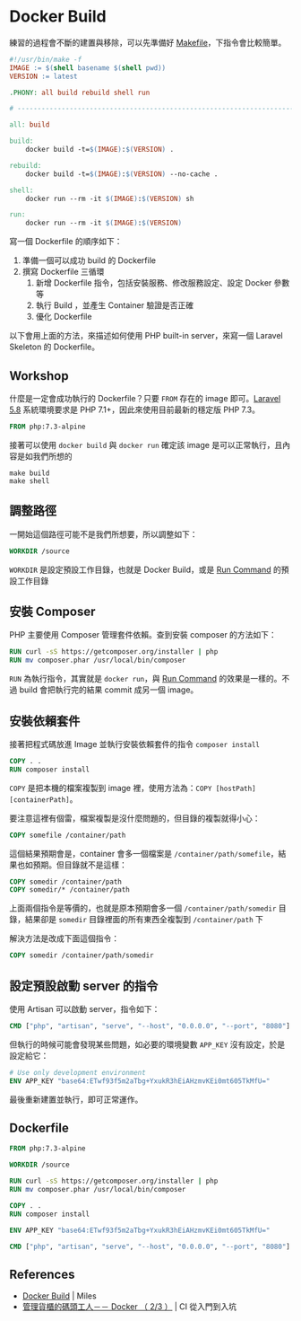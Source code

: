 # Docker Build

練習的過程會不斷的建置與移除，可以先準備好 [Makefile](https://gist.github.com/MilesChou/c278f180b2c14af44bc752cdb437ab24)，下指令會比較簡單。

```makefile
#!/usr/bin/make -f
IMAGE := $(shell basename $(shell pwd))
VERSION := latest

.PHONY: all build rebuild shell run

# ------------------------------------------------------------------------------

all: build

build:
	docker build -t=$(IMAGE):$(VERSION) .

rebuild:
	docker build -t=$(IMAGE):$(VERSION) --no-cache .

shell:
	docker run --rm -it $(IMAGE):$(VERSION) sh

run:
	docker run --rm -it $(IMAGE):$(VERSION)
```

寫一個 Dockerfile 的順序如下：

1.  準備一個可以成功 build 的 Dockerfile
2.  撰寫 Dockerfile 三循環
    1.  新增 Dockerfile 指令，包括安裝服務、修改服務設定、設定 Docker 參數等
    2.  執行 Build ，並產生 Container 驗證是否正確
    3.  優化 Dockerfile

以下會用上面的方法，來描述如何使用 PHP built-in server，來寫一個 Laravel Skeleton 的 Dockerfile。

## Workshop

什麼是一定會成功執行的 Dockerfile？只要 `FROM` 存在的 image 即可。[Laravel 5.8](https://github.com/laravel/laravel) 系統環境要求是 PHP 7.1+，因此來使用目前最新的穩定版 PHP 7.3。

```dockerfile
FROM php:7.3-alpine
```

接著可以使用 `docker build` 與 `docker run` 確定該 image 是可以正常執行，且內容是如我們所想的

```
make build
make shell
```

## 調整路徑

一開始這個路徑可能不是我們所想要，所以調整如下：

```dockerfile
WORKDIR /source
```

`WORKDIR` 是設定預設工作目錄，也就是 Docker Build，或是 [Run Command](exercises-04-run-command.md) 的預設工作目錄 

## 安裝 Composer

PHP 主要使用 Composer 管理套件依賴。查到安裝 composer 的方法如下：

```dockerfile
RUN curl -sS https://getcomposer.org/installer | php
RUN mv composer.phar /usr/local/bin/composer
```

`RUN` 為執行指令，其實就是 `docker run`，與 [Run Command](exercises-04-run-command.md) 的效果是一樣的。不過 build 會把執行完的結果 commit 成另一個 image。

## 安裝依賴套件

接著把程式碼放進 Image 並執行安裝依賴套件的指令 `composer install`

```dockerfile
COPY . .
RUN composer install
```

`COPY` 是把本機的檔案複製到 image 裡，使用方法為：`COPY [hostPath] [containerPath]`。

要注意這裡有個雷，檔案複製是沒什麼問題的，但目錄的複製就得小心：

```dockerfile
COPY somefile /container/path
```

這個結果預期會是，container 會多一個檔案是 `/container/path/somefile`，結果也如預期。但目錄就不是這樣：

```dockerfile
COPY somedir /container/path
COPY somedir/* /container/path
```

上面兩個指令是等價的，也就是原本預期會多一個 `/container/path/somedir` 目錄，結果卻是 `somedir` 目錄裡面的所有東西全複製到 `/container/path` 下

解決方法是改成下面這個指令：

```dockerfile
COPY somedir /container/path/somedir
```

## 設定預設啟動 server 的指令

使用 Artisan 可以啟動 server，指令如下：

```dockerfile
CMD ["php", "artisan", "serve", "--host", "0.0.0.0", "--port", "8080"]
```

但執行的時候可能會發現某些問題，如必要的環境變數 `APP_KEY` 沒有設定，於是設定給它：

```dockerfile
# Use only development environment
ENV APP_KEY "base64:ETwf93f5m2aTbg+YxukR3hEiAHzmvKEi0mt605TkMfU="
```

最後重新建置並執行，即可正常運作。

## Dockerfile

```dockerfile
FROM php:7.3-alpine

WORKDIR /source

RUN curl -sS https://getcomposer.org/installer | php
RUN mv composer.phar /usr/local/bin/composer

COPY . .
RUN composer install

ENV APP_KEY "base64:ETwf93f5m2aTbg+YxukR3hEiAHzmvKEi0mt605TkMfU="

CMD ["php", "artisan", "serve", "--host", "0.0.0.0", "--port", "8080"]
```

## References

* [Docker Build](https://docs.google.com/presentation/d/1OrcP6FKFpLwmzPhmFH8-O9SHJEyu-_K69tPw2gqqsHs) | Miles
* [管理貨櫃的碼頭工人－－ Docker （ 2/3 ）](https://ithelp.ithome.com.tw/articles/10186279) | CI 從入門到入坑
